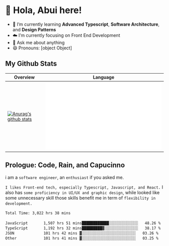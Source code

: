 # 👋 Hola, Abui here!

- 🌱 I’m currently learning **Advanced Typescript**, **Software Architecture**, and **Design Patterns**
- ☁️ I’m currently focusing on Front End Development
- 💬 Ask me about anything
- 😄 Pronouns: [object Object]

## My Github Stats

| Overview | Language |
| --- | --- |
|[![Anurag's github stats](https://github-readme-stats.vercel.app/api?username=abui-am&count_private=true)](https://github.com/anuraghazra/github-readme-stats)|![Language](https://raw.githubusercontent.com/abui-am/stats/c6455f656dfce7acd3951e5ec5b25d72af0b2ee3/generated/languages.svg)|

## Prologue: Code, Rain, and Capucinno
i am a `software engineer`, an `enthusiast` if you asked me. 

`I likes Front-end tech, especially Typescript, Javascript, and React.` I also has `some proficiency in UI/UX and graphic design`, while looked like some unnecessary skill those skills benefit me in term of `flexibility in development.`


<!--START_SECTION:waka-->

```text
Total Time: 3,022 hrs 38 mins

JavaScript       1,507 hrs 51 mins████████████░░░░░░░░░░░░░   48.26 %
TypeScript       1,192 hrs 32 mins█████████▓░░░░░░░░░░░░░░░   38.17 %
JSON             101 hrs 42 mins ▓░░░░░░░░░░░░░░░░░░░░░░░░   03.26 %
Other            101 hrs 41 mins ▓░░░░░░░░░░░░░░░░░░░░░░░░   03.25 %
```

<!--END_SECTION:waka-->
